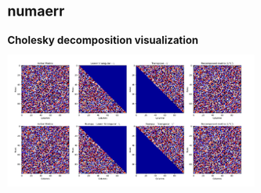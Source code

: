 # numaerr

## Cholesky decomposition visualization

![cholesky](https://github.com/mateigraura/numaerr/blob/master/img/chol_decomp.PNG)

